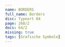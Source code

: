 ```yaml
---
name: BORDERS
full_name: Borders
disc: Typeart 04
page: 260/2
docs: 64/2
missing: true
tags: [Grafische Symbole]
---
```

